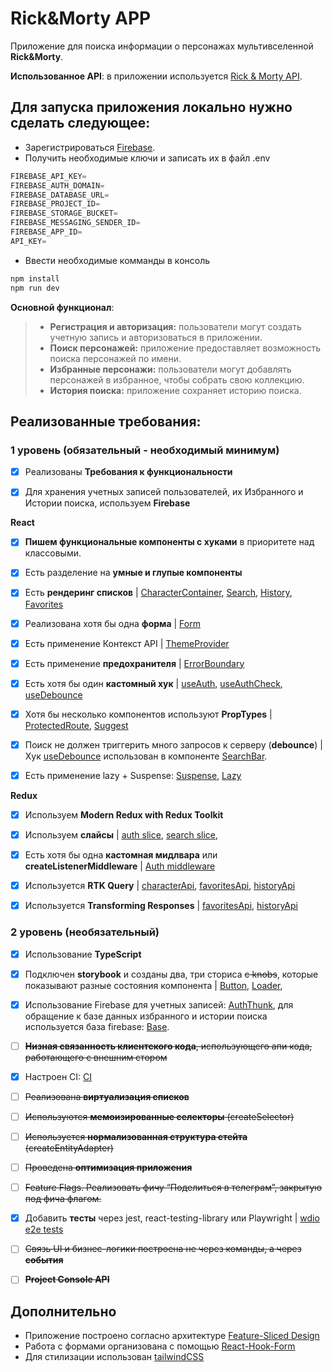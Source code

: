 # Rick&Morty APP

Приложение для поиска информации о персонажах мультивселенной **Rick&Morty**.

**Использованное API**: в приложении используется [Rick & Morty API](https://rickandmortyapi.com/).

## Для запуска приложения локально нужно сделать следующее:

- Зарегистрироваться [Firebase](https://firebase.google.com).
- Получить необходимые ключи и записать их в файл .env

```javascript
FIREBASE_API_KEY=
FIREBASE_AUTH_DOMAIN=
FIREBASE_DATABASE_URL=
FIREBASE_PROJECT_ID=
FIREBASE_STORAGE_BUCKET=
FIREBASE_MESSAGING_SENDER_ID=
FIREBASE_APP_ID=
API_KEY=
```

- Ввести необходимые комманды в консоль

```javascript
npm install
npm run dev
```

**Основной функционал**:

> - **Регистрация и авторизация:** пользователи могут создать учетную запись и авторизоваться в приложении.
> - **Поиск персонажей:** приложение предоставляет возможность поиска персонажей по имени.
> - **Избранные персонажи:** пользователи могут добавлять персонажей в избранное, чтобы собрать свою коллекцию.
> - **История поиска:** приложение сохраняет историю поиска.

## Реализованные требования:

### **1 уровень (обязательный - необходимый минимум)**

- [x] Реализованы **Требования к функциональности**

- [x] Для хранения учетных записей пользователей, их Избранного и Истории поиска, используем **Firebase**

**React**

- [x] **Пишем функциональные компоненты c хуками** в приоритете над классовыми.
- [x] Есть разделение на **умные и глупые компоненты**

- [x] Есть **рендеринг списков** |
      [CharacterContainer](https://github.com/ZhekaChakhov/aston/blob/main/src/widgets/CharacterContainer/ui/CharacterContainer.tsx),
      [Search](https://github.com/ZhekaChakhov/aston/blob/main/src/features/Search/ui/Search/Search.tsx),
      [History](https://github.com/ZhekaChakhov/aston/blob/main/src/features/Search/ui/History/History.tsx),
      [Favorites](https://github.com/ZhekaChakhov/aston/blob/main/src/features/Favorites/ui/Favorites/Favorites.tsx)

- [x] Реализована хотя бы одна **форма** |
      [Form](https://github.com/ZhekaChakhov/aston/blob/main/src/features/Auth/ui/Form/Form.tsx)

- [x] Есть применение Контекст API |
      [ThemeProvider](https://github.com/ZhekaChakhov/aston/blob/main/src/app/providers/theme/ui/ThemeProvider.tsx)

- [x] Есть применение **предохранителя** |
      [ErrorBoundary](https://github.com/ZhekaChakhov/aston/blob/main/src/app/providers/ErrorBoundary/ui/ErrorBoundary.tsx)

- [x] Есть хотя бы один **кастомный хук** |
      [useAuth](https://github.com/ZhekaChakhov/aston/blob/main/src/shared/lib/useAuth.ts),
      [useAuthCheck](https://github.com/ZhekaChakhov/aston/blob/main/src/shared/lib/useAuthCheck.ts),
      [useDebounce](https://github.com/ZhekaChakhov/aston/blob/main/src/shared/lib/useDebounce.ts)

- [x] Хотя бы несколько компонентов используют **PropTypes** |
      [ProtectedRoute](https://github.com/ZhekaChakhov/aston/blob/main/src/widgets/ProtectedRoute/ui/ProtectedRoute.tsx),
      [Suggest](https://github.com/ZhekaChakhov/aston/blob/main/src/widgets/Suggest/ui/Suggest.tsx)
- [x] Поиск не должен триггерить много запросов к серверу (**debounce**) |
      Хук [useDebounce](https://github.com/ZhekaChakhov/aston/blob/main/src/shared/lib/useDebounce.ts) использован в компоненте [SearchBar](https://github.com/ZhekaChakhov/aston/blob/main/src/features/Search/ui/SearchBar/SearchBar.tsx).

- [x] Есть применение lazy + Suspense:
      [Suspense](https://github.com/ZhekaChakhov/aston/blob/main/src/app/providers/router/ui/AppRouter.tsx),
      [Lazy](https://github.com/ZhekaChakhov/aston/blob/main/src/pages/MainPage/ui/MainLazy.tsx)

**Redux**

- [x] Используем **Modern Redux with Redux Toolkit**
- [x] Используем **слайсы** |
      [auth slice](https://github.com/ZhekaChakhov/aston/blob/main/src/features/Auth/model/slices/authSlice.ts),
      [search slice](https://github.com/ZhekaChakhov/aston/blob/main/src/features/Search/model/slices/searchSlice.ts),

- [x] Есть хотя бы одна **кастомная мидлвара** или **createListenerMiddleware** |
      [Auth middleware](https://github.com/ZhekaChakhov/aston/blob/main/src/features/Auth/model/services/authMiddleWare.ts)

- [x] Используется **RTK Query** |
      [characterApi](https://github.com/ZhekaChakhov/aston/blob/main/src/shared/api/charactersApi.ts),
      [favoritesApi](https://github.com/ZhekaChakhov/aston/blob/main/src/shared/api/favoritesApi.ts),
      [historyApi](https://github.com/ZhekaChakhov/aston/blob/main/src/shared/api/historyApi.ts)

- [x] Используется **Transforming Responses** |
      [favoritesApi](https://github.com/ZhekaChakhov/aston/blob/main/src/shared/api/favoritesApi.ts),
      [historyApi](https://github.com/ZhekaChakhov/aston/blob/main/src/shared/api/historyApi.ts)

### **2 уровень (необязательный)**

- [x] Использование **TypeScript**
- [x] Подключен **storybook** и созданы два, три сториса ~~с knobs~~, которые показывают разные состояния компонента |
      [Button](https://github.com/ZhekaChakhov/aston/blob/main/src/shared/ui/Button/Button.stories.tsx),
      [Loader](https://github.com/ZhekaChakhov/aston/blob/main/src/shared/ui/Loader/Loader.stories.ts),

- [x] Использование Firebase для учетных записей:
      [AuthThunk](https://github.com/ZhekaChakhov/aston/blob/main/src/features/Auth/model/actions/authThunk.ts), для обращение к базе данных избранного и истории поиска используется база firebase: [Base](https://github.com/ZhekaChakhov/aston/blob/main/src/shared/api/config/baseApi.ts).

- [ ] ~~**Низная связанность клиентского кода**, использующего апи кода, работающего с внешним стором~~

- [x] Настроен CI: [CI](https://github.com/ZhekaChakhov/aston/blob/main/.github/workflows/github-actions.yml)

- [ ] ~~Реализована **виртуализация списков**~~

- [ ] ~~Используются **мемоизированные селекторы** (createSelector)~~
- [ ] ~~Используется **нормализованная структура стейта** (createEntityAdapter)~~
- [ ] ~~Проведена **оптимизация приложения**~~

- [ ] ~~Feature Flags. Реализовать фичу “Поделиться в телеграм”, закрытую под фича флагом.~~

- [x] Добавить **тесты** через jest, react-testing-library или Playwright |
      [wdio e2e tests](https://github.com/ZhekaChakhov/aston/blob/main/test/specs/user.e2e.ts)

- [ ] ~~Связь UI и бизнес-логики построена не через команды, а через **события**~~

- [ ] ~~**Project Console API**~~

## **Дополнительно**

- Приложение построено согласно архитектуре [Feature-Sliced Design](https://feature-sliced.design/ru/)
- Работа с формами организована с помощью [React-Hook-Form](https://react-hook-form.com/)
- Для стилизации использован [tailwindCSS](https://tailwindcss.com/)
